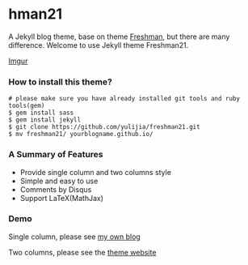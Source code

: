 hman21
==========

A Jekyll blog theme, base on theme [Freshman](http://github.com/yulijia/freshman), but there are many difference. Welcome to use Jekyll theme Freshman21.


[Imgur](http://i.imgur.com/oSp7kac.png)

### How to install this theme?

```
# please make sure you have already installed git tools and ruby tools(gem)
$ gem install sass
$ gem install jekyll
$ git clone https://github.com/yulijia/freshman21.git
$ mv freshman21/ yourblogname.github.io/
```

### A Summary of Features

- Provide single column and two columns style
- Simple and easy to use
- Comments by Disqus
- Support LaTeX(MathJax)


### Demo

Single column, please see [my own blog](http://yulijia.net/en/)

Two columns, please see the [theme website](http://yulijia.net/freshman21/)


